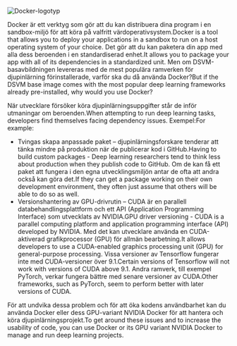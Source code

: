 ![Docker-logotyp](../media/3-image1.PNG)

<span data-ttu-id="5ab76-102">Docker är ett verktyg som gör att du kan distribuera dina program i en sandbox-miljö för att köra på valfritt värdoperativsystem.</span><span class="sxs-lookup"><span data-stu-id="5ab76-102">Docker is a tool that allows you to deploy your applications in a sandbox to run on a host operating system of your choice.</span></span> <span data-ttu-id="5ab76-103">Det gör att du kan paketera din app med alla dess beroenden i en standardiserad enhet.</span><span class="sxs-lookup"><span data-stu-id="5ab76-103">It allows you to package your app with all of its dependencies in a standardized unit.</span></span> <span data-ttu-id="5ab76-104">Men om DSVM-basavbildningen levereras med de mest populära ramverken för djupinlärning förinstallerade, varför ska du då använda Docker?</span><span class="sxs-lookup"><span data-stu-id="5ab76-104">But if the DSVM base image comes with the most popular deep learning frameworks already pre-installed, why would you use Docker?</span></span>

<span data-ttu-id="5ab76-105">När utvecklare försöker köra djupinlärningsuppgifter står de inför utmaningar om beroenden.</span><span class="sxs-lookup"><span data-stu-id="5ab76-105">When attempting to run deep learning tasks, developers find themselves facing dependency issues.</span></span> <span data-ttu-id="5ab76-106">Exempel:</span><span class="sxs-lookup"><span data-stu-id="5ab76-106">For example:</span></span> 

- <span data-ttu-id="5ab76-107">Tvingas skapa anpassade paket – djupinlärningsforskare tenderar att tänka mindre på produktion när de publicerar kod i GitHub.</span><span class="sxs-lookup"><span data-stu-id="5ab76-107">Having to build custom packages - Deep learning researchers tend to think less about production when they publish code to GitHub.</span></span> <span data-ttu-id="5ab76-108">Om de kan få ett paket att fungera i den egna utvecklingsmiljön antar de ofta att andra också kan göra det.</span><span class="sxs-lookup"><span data-stu-id="5ab76-108">If they can get a package working on their own development environment, they often just assume that others will be able to do so as well.</span></span>
- <span data-ttu-id="5ab76-109">Versionshantering av GPU-drivrutin – CUDA är en parallell databehandlingsplattform och ett API (Application Programming Interface) som utvecklats av NVIDIA.</span><span class="sxs-lookup"><span data-stu-id="5ab76-109">GPU driver versioning - CUDA is a parallel computing platform and application programming interface (API) developed by NVIDIA.</span></span> <span data-ttu-id="5ab76-110">Med det kan utvecklare använda en CUDA-aktiverad grafikprocessor (GPU) för allmän bearbetning.</span><span class="sxs-lookup"><span data-stu-id="5ab76-110">It allows developers to use a CUDA-enabled graphics processing unit (GPU) for general-purpose processing.</span></span> <span data-ttu-id="5ab76-111">Vissa versioner av Tensorflow fungerar inte med CUDA-versioner över 9.1.</span><span class="sxs-lookup"><span data-stu-id="5ab76-111">Certain versions of Tensorflow will not work with versions of CUDA above 9.1.</span></span> <span data-ttu-id="5ab76-112">Andra ramverk, till exempel PyTorch, verkar fungera bättre med senare versioner av CUDA.</span><span class="sxs-lookup"><span data-stu-id="5ab76-112">Other frameworks, such as PyTorch, seem to perform better with later versions of CUDA.</span></span>

<span data-ttu-id="5ab76-113">För att undvika dessa problem och för att öka kodens användbarhet kan du använda Docker eller dess GPU-variant NVIDIA Docker för att hantera och köra djupinlärningsprojekt.</span><span class="sxs-lookup"><span data-stu-id="5ab76-113">To get around these issues and to increase the usability of code, you can use Docker or its GPU variant NVIDIA Docker to manage and run deep learning projects.</span></span> 

<!--Quiz 
What is CUDA? 
What versioning issues do deep learning engineers deal with? -->